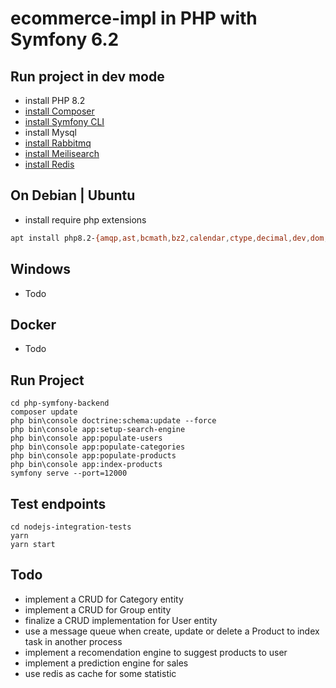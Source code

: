 # ecommerce-impl in PHP with Symfony 6.2

## Run project in dev mode

* install PHP 8.2
* [install Composer](https://getcomposer.org/doc/00-intro.md)
* [install Symfony CLI](https://symfony.com/download)
* install Mysql
* [install Rabbitmq](https://www.rabbitmq.com/download.html)
* [install Meilisearch](https://www.meilisearch.com/docs/learn/getting_started/installation)
* [install Redis](https://redis.io/docs/getting-started/installation/)

## On Debian | Ubuntu

* install require php extensions

```sh
apt install php8.2-{amqp,ast,bcmath,bz2,calendar,ctype,decimal,dev,dom,exif,ffi,fileinfo,gd,gettext,gmagick,http,iconv,imagick,intl,json,ldap,mbstring,mcrypt,memcache,memcached,mongodb,mysql,mysqli,mysqlnd,opcache,pdo,pdo-mysql,pdo-pgsql,pdo-sqlite,phar,posix,redis,simplexml,sockets,sqlite3,tidy,tokenizer,uuid,xmlreader,xmlwriter,xsl,yaml,zip}
```

## Windows
* Todo

## Docker
* Todo

## Run Project
```
cd php-symfony-backend
composer update
php bin\console doctrine:schema:update --force
php bin\console app:setup-search-engine
php bin\console app:populate-users
php bin\console app:populate-categories
php bin\console app:populate-products
php bin\console app:index-products
symfony serve --port=12000
```

## Test endpoints

```
cd nodejs-integration-tests
yarn
yarn start
```

## Todo
* implement a CRUD for Category entity
* implement a CRUD for Group entity
* finalize a CRUD implementation for User entity
* use a message queue when create, update or delete a Product to index task in another process 
* implement a recomendation engine to suggest products to user
* implement a prediction engine for sales
* use redis as cache for some statistic